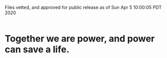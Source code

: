 Files vetted, and approved for public release as of Sun Apr  5 10:00:05 PDT 2020<br><br><h1>Together we are power, and power can save a life.</h1>
